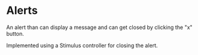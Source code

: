 # Alerts

An alert than can display a message and can get closed by clicking the "x" button.

Implemented using a Stimulus controller for closing the alert.